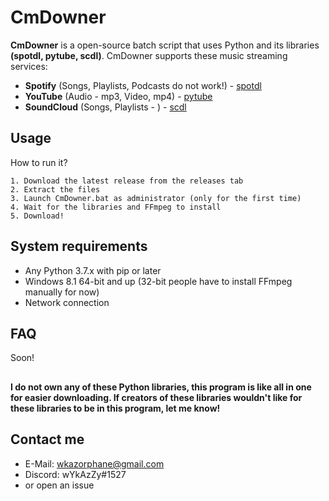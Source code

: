 
# CmDowner

**CmDowner** is a open-source batch script that uses Python and its libraries **(spotdl, pytube, scdl)**. CmDowner supports these music streaming services:

- **Spotify** (Songs, Playlists, Podcasts do not work!) - [spotdl](https://github.com/spotDL/spotify-downloader)
- **YouTube** (Audio - mp3, Video, mp4) - [pytube](https://github.com/pytube/pytube)
- **SoundCloud** (Songs, Playlists - ) - [scdl](https://github.com/flyingrub/scdl)

## Usage
How to run it?

    1. Download the latest release from the releases tab
    2. Extract the files 
    3. Launch CmDowner.bat as administrator (only for the first time)
    4. Wait for the libraries and FFmpeg to install
    5. Download!

## System requirements
- Any Python 3.7.x with pip or later
- Windows 8.1 64-bit and up (32-bit people have to install FFmpeg manually for now) 
- Network connection


## FAQ

Soon!

##
**I do not own any of these Python libraries, this program is like all in one for easier downloading. If creators of these libraries wouldn't like for these libraries to be in this program, let me know!**

## Contact me
- E-Mail: wkazorphane@gmail.com
- Discord: wYkAzZy#1527
- or open an issue

